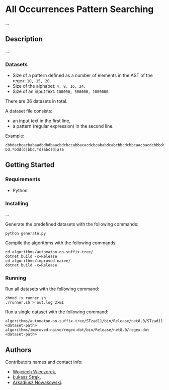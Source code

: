 # All Occurrences Pattern Searching

...

## Description

...

### Datasets

-   Size of a pattern defined as a number of elements in the AST of the regex: `10, 15, 20`.
-   Size of the alphabet: `4, 8, 16, 24`.
-   Size of an input text: `100000, 500000, 1000000`.

There are 36 datasets in total.

A dataset file consists:

-   an input text in the first line,
-   a pattern (regular expression) in the second line.

Example:

```
cbbdacbcacbabaadbdbdbaacbdcbccabbacacdcbcababdcabcbbcdcbbcaacbacdcbbbdddddcccada
bd.*bdd(d|bbd.*d)abc(d|a)a
```

## Getting Started

### Requirements

-   Python.

### Installing

...

Generate the predefined datasets with the following commands:

```
python generate.py
```

Compile the algorithms with the following commands:

```
cd algorithms/automaton-on-suffix-tree/
dotnet build -c=Release
cd algorithms/improved-naive/
dotnet build -c=Release
```

### Running

Run all datasets with the following command:

```
chmod +x runner.sh
./runner.sh > out.log 2>&1
```

Run a single dataset with the following command:

```
algorithms/automaton-on-suffix-tree/STzad11/bin/Release/net8.0/STzad11 <dataset-path>
algorithms/improved-naive/regex-dot/bin/Release/net8.0/regex-dot <dataset-path>
```

## Authors

Contributors names and contact info:

-   [Wojciech Wieczorek](https://kiia.ubb.edu.pl/pracownicy/dr-habwojciechwieczorek),
-   [Łukasz Strąk](https://ab.us.edu.pl/emp?id=47011),
-   [Arkadiusz Nowakowski](https://ab.us.edu.pl/emp?id=46971).
